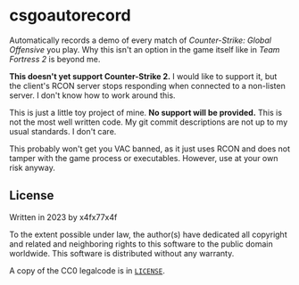 # csgoautorecord
Automatically records a demo of every match of *Counter-Strike: Global Offensive* you play. Why this isn't an option in the game itself like in *Team Fortress 2* is beyond me.

**This doesn't yet support Counter-Strike 2.** I would like to support it, but the client's RCON server stops responding when connected to a non-listen server. I don't know how to work around this.

This is just a little toy project of mine. **No support will be provided.** This is not the most well written code. My git commit descriptions are not up to my usual standards. I don't care.

This probably won't get you VAC banned, as it just uses RCON and does not tamper with the game process or executables. However, use at your own risk anyway.

## License
Written in 2023 by x4fx77x4f

To the extent possible under law, the author(s) have dedicated all copyright and related and neighboring rights to this software to the public domain worldwide. This software is distributed without any warranty.

A copy of the CC0 legalcode is in [`LICENSE`](./LICENSE).
